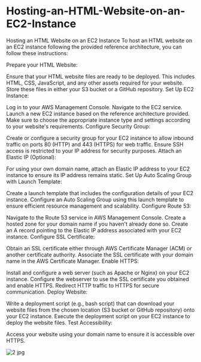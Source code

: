 # Hosting-an-HTML-Website-on-an-EC2-Instance
Hosting an HTML Website on an EC2 Instance
To host an HTML website on an EC2 instance following the provided reference architecture, you can follow these instructions:

Prepare your HTML Website:

Ensure that your HTML website files are ready to be deployed. This includes HTML, CSS, JavaScript, and any other assets required for your website.
Store these files in either your S3 bucket or a GitHub repository.
Set Up EC2 Instance:

Log in to your AWS Management Console.
Navigate to the EC2 service.
Launch a new EC2 instance based on the reference architecture provided. Make sure to choose the appropriate instance type and settings according to your website's requirements.
Configure Security Group:

Create or configure a security group for your EC2 instance to allow inbound traffic on ports 80 (HTTP) and 443 (HTTPS) for web traffic.
Ensure SSH access is restricted to your IP address for security purposes.
Attach an Elastic IP (Optional):

For using your own domain name, attach an Elastic IP address to your EC2 instance to ensure its IP address remains static.
Set Up Auto Scaling Group with Launch Template:

Create a launch template that includes the configuration details of your EC2 instance.
Configure an Auto Scaling Group using this launch template to ensure efficient resource management and scalability.
Configure Route 53:

Navigate to the Route 53 service in AWS Management Console.
Create a hosted zone for your domain name if you haven't already done so.
Create an A record pointing to the Elastic IP address associated with your EC2 instance.
Configure SSL Certificate:

Obtain an SSL certificate either through AWS Certificate Manager (ACM) or another certificate authority.
Associate the SSL certificate with your domain name in the AWS Certificate Manager.
Enable HTTPS:

Install and configure a web server (such as Apache or Nginx) on your EC2 instance.
Configure the webserver to use the SSL certificate you obtained and enable HTTPS.
Redirect HTTP traffic to HTTPS for secure communication.
Deploy Website:

Write a deployment script (e.g., bash script) that can download your website files from the chosen location (S3 bucket or GitHub repository) onto your EC2 instance.
Execute the deployment script on your EC2 instance to deploy the website files.
Test Accessibility:

Access your website using your domain name to ensure it is accessible over HTTPS.

![2 jpg](https://github.com/yadenuga/Hosting-an-HTML-Website-on-an-EC2-Instance/assets/25983732/adac81d2-bb86-4b5d-b226-059b6d9e4abb)

